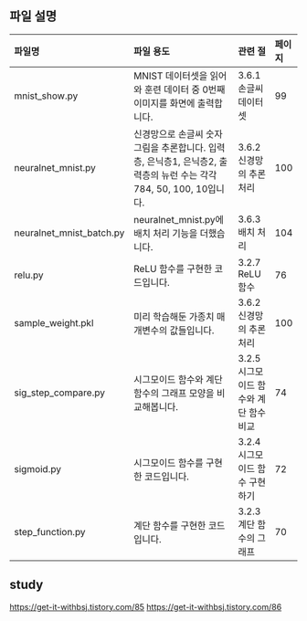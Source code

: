 ## 파일 설명
| 파일명 | 파일 용도 | 관련 절 | 페이지 |
|:--   |:--      |:--    |:--      |
| mnist_show.py | MNIST 데이터셋을 읽어와 훈련 데이터 중 0번째 이미지를 화면에 출력합니다. | 3.6.1 손글씨 데이터셋 | 99 |
| neuralnet_mnist.py | 신경망으로 손글씨 숫자 그림을 추론합니다. 입력층, 은닉층1, 은닉층2, 출력층의 뉴런 수는 각각 784, 50, 100, 10입니다. | 3.6.2 신경망의 추론 처리 | 100 |
| neuralnet_mnist_batch.py | neuralnet_mnist.py에 배치 처리 기능을 더했습니다. | 3.6.3 배치 처리 | 104 |
| relu.py | ReLU 함수를 구현한 코드입니다. | 3.2.7 ReLU 함수 | 76 |
| sample_weight.pkl | 미리 학습해둔 가종치 매개변수의 값들입니다. | 3.6.2 신경망의 추론 처리 | 100 |
| sig_step_compare.py | 시그모이드 함수와 계단 함수의 그래프 모양을 비교해봅니다. | 3.2.5 시그모이드 함수와 계단 함수 비교 | 74 |
| sigmoid.py | 시그모이드 함수를 구현한 코드입니다. | 3.2.4 시그모이드 함수 구현하기 | 72 |
| step_function.py | 계단 함수를 구현한 코드입니다. | 3.2.3 계단 함수의 그래프 | 70 |


## study
https://get-it-withbsj.tistory.com/85
https://get-it-withbsj.tistory.com/86
